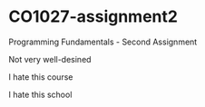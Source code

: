 # CO1027-assignment2
Programming Fundamentals - Second Assignment


Not very well-desined

I hate this course

I hate this school
